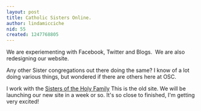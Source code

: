 ```yaml
---
layout: post
title: Catholic Sisters Online.
author: lindamicciche
nid: 55
created: 1247768805
---
```

<p>We are experiementing with Facebook, Twitter and Blogs. &nbsp;We are also redesigning our website.&nbsp;</p>
<p>Any other Sister congregations out there doing the same?&nbsp;I&nbsp;know of a lot doing various things, but wondered if there are others here at OSC.&nbsp;</p>
<p>I work with the <a href="http://www.holyfamilysisters.org">Sisters of the Holy Family</a>&nbsp;This is the old site. We will be launching our new site in a week or so. It's so close to finished, I'm getting very excited!&nbsp;</p>
